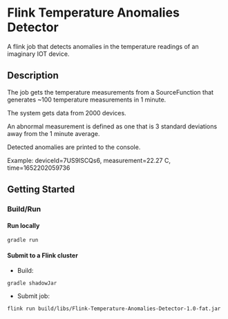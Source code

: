 # Flink Temperature Anomalies Detector

A flink job that detects anomalies in the temperature readings of an imaginary IOT device.

## Description

The job gets the temperature measurements from a SourceFunction that generates ~100  temperature measurements in 1 minute.

The system gets data from 2000 devices.

An abnormal measurement is defined as one that is 3 standard deviations away from the 1 minute average.

Detected anomalies are printed to the console.

Example: deviceId=7US9lSCQs6, measurement=22.27 C, time=1652202059736

## Getting Started

### Build/Run

#### Run locally

```
gradle run
```

#### Submit to a Flink cluster

* Build:

```
gradle shadowJar
```

* Submit job:
```
flink run build/libs/Flink-Temperature-Anomalies-Detector-1.0-fat.jar